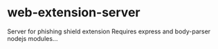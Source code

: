 # web-extension-server
Server for phishing shield extension
Requires express and body-parser nodejs modules...
